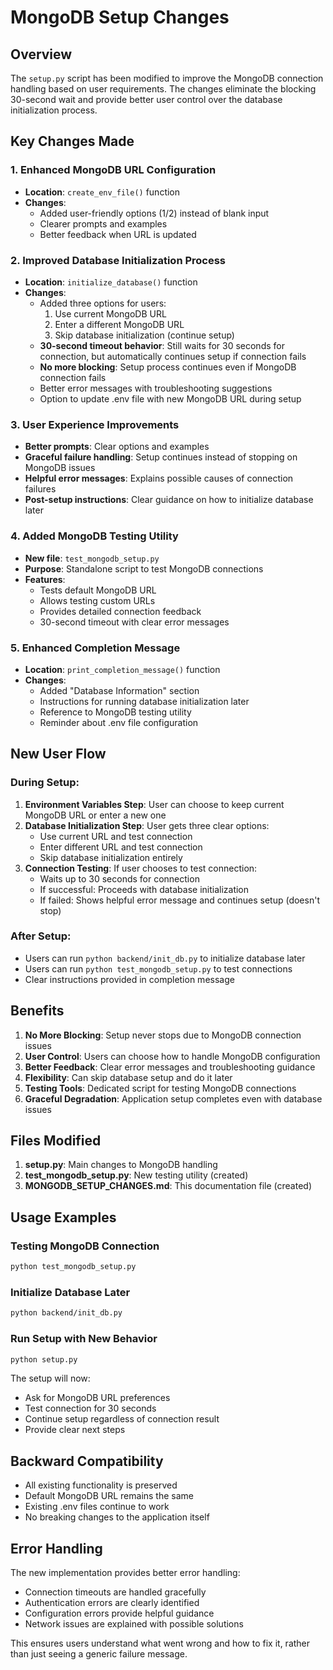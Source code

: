 # MongoDB Setup Changes

## Overview
The `setup.py` script has been modified to improve the MongoDB connection handling based on user requirements. The changes eliminate the blocking 30-second wait and provide better user control over the database initialization process.

## Key Changes Made

### 1. Enhanced MongoDB URL Configuration
- **Location**: `create_env_file()` function
- **Changes**: 
  - Added user-friendly options (1/2) instead of blank input
  - Clearer prompts and examples
  - Better feedback when URL is updated

### 2. Improved Database Initialization Process
- **Location**: `initialize_database()` function
- **Changes**:
  - Added three options for users:
    1. Use current MongoDB URL
    2. Enter a different MongoDB URL
    3. Skip database initialization (continue setup)
  - **30-second timeout behavior**: Still waits for 30 seconds for connection, but automatically continues setup if connection fails
  - **No more blocking**: Setup process continues even if MongoDB connection fails
  - Better error messages with troubleshooting suggestions
  - Option to update .env file with new MongoDB URL during setup

### 3. User Experience Improvements
- **Better prompts**: Clear options and examples
- **Graceful failure handling**: Setup continues instead of stopping on MongoDB issues
- **Helpful error messages**: Explains possible causes of connection failures
- **Post-setup instructions**: Clear guidance on how to initialize database later

### 4. Added MongoDB Testing Utility
- **New file**: `test_mongodb_setup.py`
- **Purpose**: Standalone script to test MongoDB connections
- **Features**:
  - Tests default MongoDB URL
  - Allows testing custom URLs
  - Provides detailed connection feedback
  - 30-second timeout with clear error messages

### 5. Enhanced Completion Message
- **Location**: `print_completion_message()` function
- **Changes**:
  - Added "Database Information" section
  - Instructions for running database initialization later
  - Reference to MongoDB testing utility
  - Reminder about .env file configuration

## New User Flow

### During Setup:
1. **Environment Variables Step**: User can choose to keep current MongoDB URL or enter a new one
2. **Database Initialization Step**: User gets three clear options:
   - Use current URL and test connection
   - Enter different URL and test connection
   - Skip database initialization entirely
3. **Connection Testing**: If user chooses to test connection:
   - Waits up to 30 seconds for connection
   - If successful: Proceeds with database initialization
   - If failed: Shows helpful error message and continues setup (doesn't stop)

### After Setup:
- Users can run `python backend/init_db.py` to initialize database later
- Users can run `python test_mongodb_setup.py` to test connections
- Clear instructions provided in completion message

## Benefits

1. **No More Blocking**: Setup never stops due to MongoDB connection issues
2. **User Control**: Users can choose how to handle MongoDB configuration
3. **Better Feedback**: Clear error messages and troubleshooting guidance
4. **Flexibility**: Can skip database setup and do it later
5. **Testing Tools**: Dedicated script for testing MongoDB connections
6. **Graceful Degradation**: Application setup completes even with database issues

## Files Modified

1. **setup.py**: Main changes to MongoDB handling
2. **test_mongodb_setup.py**: New testing utility (created)
3. **MONGODB_SETUP_CHANGES.md**: This documentation file (created)

## Usage Examples

### Testing MongoDB Connection
```bash
python test_mongodb_setup.py
```

### Initialize Database Later
```bash
python backend/init_db.py
```

### Run Setup with New Behavior
```bash
python setup.py
```

The setup will now:
- Ask for MongoDB URL preferences
- Test connection for 30 seconds
- Continue setup regardless of connection result
- Provide clear next steps

## Backward Compatibility

- All existing functionality is preserved
- Default MongoDB URL remains the same
- Existing .env files continue to work
- No breaking changes to the application itself

## Error Handling

The new implementation provides better error handling:
- Connection timeouts are handled gracefully
- Authentication errors are clearly identified
- Configuration errors provide helpful guidance
- Network issues are explained with possible solutions

This ensures users understand what went wrong and how to fix it, rather than just seeing a generic failure message. 
